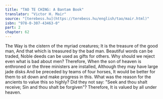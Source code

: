 ```yaml
---
title: "TAO TE CHING: A Bantam Book"
translator: "Victor H. Mair"
source: "[terebess.hu](https://terebess.hu/english/tao/mair.html)"
isbn: "978-0-307-43463-0"
part: 2
chapter: 62
---
```

The Way is the cistern of the myriad creatures;
It is the treasure of the good man,
And that which is treasured by the bad man.
Beautiful words can be traded,
Noble deeds can be used as gifts for others.
Why should we reject even what is bad about men?
Therefore,
When the son of heaven is enthroned or the three ministers are installed,
Although they may have large jade disks
And be preceded by teams of four horses,
It would be better for them to sit down and make progress in this.
What was the reason for the ancients to value this so highly?
Did they not say:
"Seek and thou shalt receive;
Sin and thou shalt be forgiven"?
Therefore,
It is valued by all under heaven.